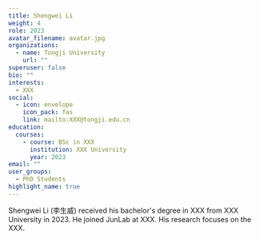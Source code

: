 ```yaml
---
title: Shengwei Li
weight: 4
role: 2023
avatar_filename: avatar.jpg
organizations:
  - name: Tongji University
    url: ""
superuser: false
bio: ""
interests:
  - XXX
social:
  - icon: envelope
    icon_pack: fas
    link: mailto:XXX@tongji.edu.cn
education:
  courses:
    - course: BSc in XXX
      institution: XXX University
      year: 2023
email: ""
user_groups:
  - PhD Students
highlight_name: true
---
```

Shengwei Li (李生威) received his bachelor's degree in XXX from XXX University in 2023. He joined JunLab at XXX. His research focuses on the XXX.
